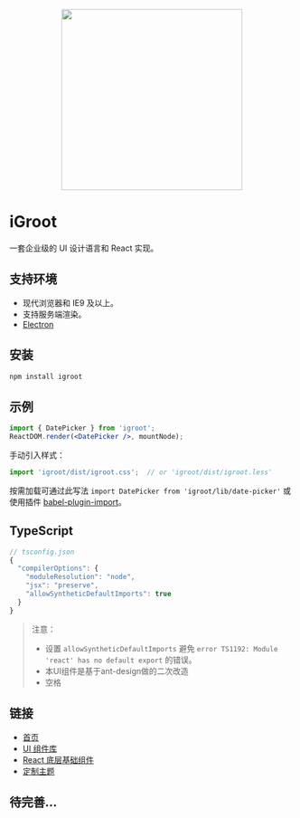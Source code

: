 <p align="center">
  <a href="http://igroot.i.coder.com:8001">
    <img width="320" src="http://fe.baishancloud.com/images/page-logo.png">
  </a>
</p>

# iGroot

一套企业级的 UI 设计语言和 React 实现。

<!--[README in English](README-en-US.md)-->

## 支持环境

* 现代浏览器和 IE9 及以上。
* 支持服务端渲染。
* [Electron](http://electron.atom.io/)

## 安装

```bash
npm install igroot
```

## 示例

```jsx
import { DatePicker } from 'igroot';
ReactDOM.render(<DatePicker />, mountNode);
```

手动引入样式：

```jsx
import 'igroot/dist/igroot.css';  // or 'igroot/dist/igroot.less'
```

按需加载可通过此写法 `import DatePicker from 'igroot/lib/date-picker'` 或使用插件 [babel-plugin-import](https://github.com/ant-design/babel-plugin-import)。

## TypeScript

```js
// tsconfig.json
{
  "compilerOptions": {
    "moduleResolution": "node",
    "jsx": "preserve",
    "allowSyntheticDefaultImports": true
  }
}
```

> 注意：
> - 设置 `allowSyntheticDefaultImports` 避免 `error TS1192: Module 'react' has no default export` 的错误。
> - 本UI组件是基于ant-design做的二次改造
> - 空格


## 链接

- [首页](http://igroot.i.coder.com:8001/index-cn)
- [UI 组件库](http://igroot.i.coder.com:8001/docs/react/introduce-cn)
- [React 底层基础组件](http://react-component.github.io/)
- [定制主题](http://igroot.i.coder.com:8001/docs/react/customize-theme-cn)

## 待完善...
